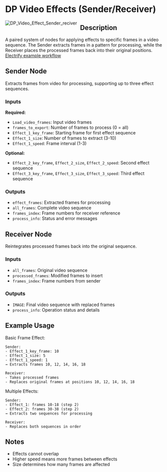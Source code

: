 # DP Video Effects (Sender/Receiver)

<img src="https://github.com/user-attachments/assets/d6fb3fb7-f58a-452c-9454-1d23092e5461" alt="DP_Video_Effect_Sender_reciver" style="float: left; margin-right: 10px;"/>

## Description

A paired system of nodes for applying effects to specific frames in a video sequence. The Sender extracts frames in a pattern for processing, while the Receiver places the processed frames back into their original positions.
[Electrify example workflow](/workflows/Desert_pixel_Electrify_sender_receiver.json)

## Sender Node

Extracts frames from video for processing, supporting up to three effect sequences.

### Inputs

**Required:**
- `Load_video_frames`: Input video frames
- `frames_to_export`: Number of frames to process (0 = all)
- `Effect_1_key_frame`: Starting frame for first effect sequence
- `Effect_1_size`: Number of frames to extract (3-10)
- `Effect_1_speed`: Frame interval (1-3)

**Optional:**
- `Effect_2_key_frame`, `Effect_2_size`, `Effect_2_speed`: Second effect sequence
- `Effect_3_key_frame`, `Effect_3_size`, `Effect_3_speed`: Third effect sequence

### Outputs

- `effect_frames`: Extracted frames for processing
- `all_frames`: Complete video sequence
- `frames_index`: Frame numbers for receiver reference
- `process_info`: Status and error messages

## Receiver Node

Reintegrates processed frames back into the original sequence.

### Inputs

- `all_frames`: Original video sequence
- `processed_frames`: Modified frames to insert
- `frames_index`: Frame numbers from sender

### Outputs

- `IMAGE`: Final video sequence with replaced frames
- `process_info`: Operation status and details

## Example Usage

Basic Frame Effect:
```
Sender:
- Effect_1_key_frame: 10
- Effect_1_size: 5
- Effect_1_speed: 1
→ Extracts frames 10, 12, 14, 16, 18

Receiver:
- Takes processed frames
- Replaces original frames at positions 10, 12, 14, 16, 18
```

Multiple Effects:
```
Sender:
- Effect_1: frames 10-18 (step 2)
- Effect_2: frames 30-38 (step 2)
→ Extracts two sequences for processing

Receiver:
- Replaces both sequences in order
```

## Notes

- Effects cannot overlap
- Higher speed means more frames between effects
- Size determines how many frames are affected 
